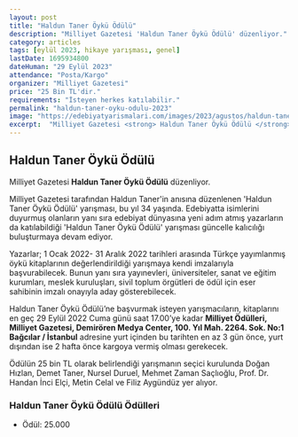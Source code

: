 ```yaml
---
layout: post
title: "Haldun Taner Öykü Ödülü"
description: "Milliyet Gazetesi 'Haldun Taner Öykü Ödülü' düzenliyor."
category: articles
tags: [eylül 2023, hikaye yarışması, genel]
lastDate: 1695934800
dateHuman: "29 Eylül 2023"
attendance: "Posta/Kargo"
organizer: "Milliyet Gazetesi"
price: "25 Bin TL'dir."
requirements: "İsteyen herkes katılabilir."
permalink: "haldun-taner-oyku-odulu-2023"
image: "https://edebiyatyarismalari.com/images/2023/agustos/haldun-taner-oyku-odulu.jpg"
excerpt:  "Milliyet Gazetesi <strong> Haldun Taner Öykü Ödülü </strong> düzenliyor."
---
```


## Haldun Taner Öykü Ödülü
Milliyet Gazetesi **Haldun Taner Öykü Ödülü** düzenliyor.  

Milliyet Gazetesi tarafından Haldun Taner'in anısına düzenlenen 'Haldun Taner Öykü Ödülü' yarışması, bu yıl 34 yaşında. Edebiyatta isimlerini duyurmuş olanların yanı sıra edebiyat dünyasına yeni adım atmış yazarların da katılabildiği 'Haldun Taner Öykü Ödülü' yarışması güncelle kalıcılığı buluşturmaya devam ediyor.   

Yazarlar; 1 Ocak 2022- 31 Aralık 2022 tarihleri arasında Türkçe yayımlanmış öykü kitaplarının değerlendirildiği yarışmaya kendi imzalarıyla başvurabilecek. Bunun yanı sıra yayınevleri, üniversiteler, sanat ve eğitim kurumları, meslek kuruluşları, sivil toplum örgütleri de ödül için eser sahibinin imzalı onayıyla aday gösterebilecek.

Haldun Taner Öykü Ödülü’ne başvurmak isteyen yarışmacıların, kitaplarını en geç 29 Eylül 2022 Cuma günü saat 17.00’ye kadar **Milliyet Ödülleri, Milliyet Gazetesi, Demirören Medya Center, 100. Yıl Mah. 2264. Sok. No:1 Bağcılar / İstanbul** adresine yurt içinden bu tarihten en az 3 gün önce, yurt dışından ise 2 hafta önce kargoya vermiş olması gerekecek.   

Ödülün 25 bin TL olarak belirlendiği yarışmanın seçici kurulunda Doğan Hızlan, Demet Taner, Nursel Duruel, Mehmet Zaman Saçlıoğlu, Prof. Dr. Handan İnci Elçi, Metin Celal ve Filiz Aygündüz yer alıyor.


### Haldun Taner Öykü Ödülü Ödülleri
- Ödül: 25.000
